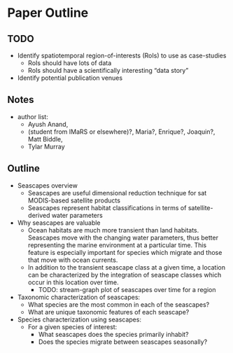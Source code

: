 # Paper Outline

## TODO
+ Identify spatiotemporal region-of-interests (RoIs) to use as case-studies
  + RoIs should have lots of data
  + RoIs should have a scientifically interesting “data story”
+ Identify potential publication venues

## Notes
+ author list: 
  + Ayush Anand, 
  + (student from IMaRS or elsewhere)?, Maria?, Enrique?, Joaquin?, Matt Biddle, 
  + Tylar Murray

## Outline
+ Seascapes overview
  + Seascapes are useful dimensional reduction technique for sat MODIS-based satellite products
  + Seascapes represent habitat classifications in terms of satellite-derived water parameters
+ Why seascapes are valuable
  + Ocean habitats are much more transient than land habitats. Seascapes move with the changing water parameters, thus better representing the marine environment at a particular time. This feature is especially important for species which migrate and those that move with ocean currents.
  + In addition to the transient seascape class at a given time, a location can be characterized by the integration of seascape classes which occur in this location over time. 
    + TODO: stream-graph plot of seascapes over time for a region
+ Taxonomic characterization of seascapes:
  + What species are the most common in each of the seascapes?
  + What are unique taxonomic features of each seascape?
+ Species characterization using seascapes:
  + For a given species of interest:
    + What seascapes does the species primarily inhabit?
    + Does the species migrate between seascapes seasonally?
